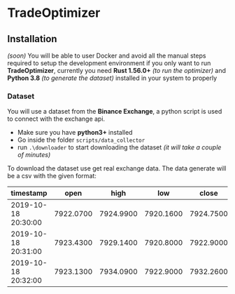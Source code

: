 # TradeOptimizer


## Installation
_(soon)_ You will be able to user Docker and avoid all the manual steps required to setup the development environment if you only want to run **TradeOptimizer**, currently you need **Rust 1.56.0+** _(to run the optimizer)_ and **Python 3.8** _(to generate the dataset)_ installed in your system to properly

### Dataset
You will use a dataset from  the **Binance Exchange**, a python script is used to connect with the exchange api.
+ Make sure you have **python3+** installed
+ Go inside the folder `scripts/data_collector`
+ run `.\downloader` to start downloading the dataset _(it will take a couple of  minutes)_

To download the dataset use  get real exchange data.
The data generate will be a csv with the given format:

| timestamp           | open      | high      | low       | close     | volume     | close_time
| ------------------- |:---------:|:---------:|:---------:|:---------:|:----------:|:------------
| 2019-10-18 20:30:00 | 7922.0700 | 7924.9900 | 7920.1600 | 7924.7500 | 9.90606700 | 1571430659999
| 2019-10-18 20:31:00 | 7923.4300 | 7929.1400 | 7920.8000 | 7922.9000 | 15.83760800| 1571430719999
| 2019-10-18 20:32:00 | 7923.1300 | 7934.0900 | 7922.9000 | 7932.2600 | 9.98577900 | 1571430779999


